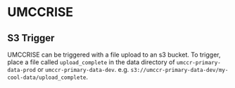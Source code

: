 # UMCCRISE

## S3 Trigger
UMCCRISE can be triggered with a file upload to an s3 bucket. To trigger, place a file called `upload_complete` in the data directory of `umccr-primary-data-prod` or `umccr-primary-data-dev`. e.g. `s3://umccr-primary-data-dev/my-cool-data/upload_complete`.